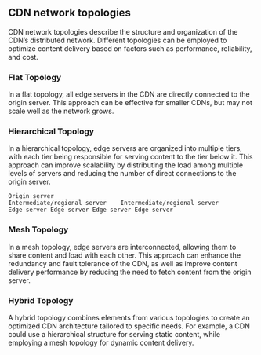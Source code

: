 ## CDN network topologies

CDN network topologies describe the structure and organization of the CDN’s distributed network. Different topologies can be employed to optimize content delivery based on factors such as performance, reliability, and cost.

### Flat Topology

In a flat topology, all edge servers in the CDN are directly connected to the origin server. This approach can be effective for smaller CDNs, but may not scale well as the network grows.

### Hierarchical Topology

In a hierarchical topology, edge servers are organized into multiple tiers, with each tier being responsible for serving content to the tier below it. This approach can improve scalability by distributing the load among multiple levels of servers and reducing the number of direct connections to the origin server.

```
Origin server
Intermediate/regional server    Intermediate/regional server
Edge server Edge server Edge server Edge server
```

### Mesh Topology

In a mesh topology, edge servers are interconnected, allowing them to share content and load with each other. This approach can enhance the redundancy and fault tolerance of the CDN, as well as improve content delivery performance by reducing the need to fetch content from the origin server.

### Hybrid Topology

A hybrid topology combines elements from various topologies to create an optimized CDN architecture tailored to specific needs. For example, a CDN could use a hierarchical structure for serving static content, while employing a mesh topology for dynamic content delivery.
